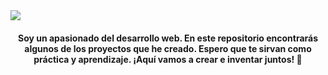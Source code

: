 <img src="https://github.com/user-attachments/assets/4db1cae2-797f-4439-b8b5-2635c9052e7c" />

<div align="center">
    <h4>Soy un apasionado del desarrollo web. En este repositorio encontrarás algunos de los proyectos que he creado. Espero que te sirvan como práctica y aprendizaje. ¡Aquí vamos a crear e inventar juntos! 🚀</h2>
</div>

<p align="center">
 <!-- Red Social -->
</p>

